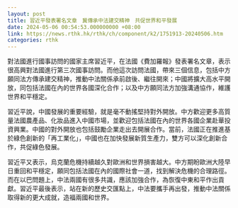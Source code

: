 ```yaml
---
layout: post
title: 習近平發表署名文章　冀傳承中法建交精神　共促世界和平發展
date: 2024-05-06 00:54:53.000000000 +08:00
link: https://news.rthk.hk/rthk/ch/component/k2/1751913-20240506.htm
categories: rthk
---
```


對法國進行國事訪問的國家主席習近平，在法國《費加羅報》發表署名文章，表示很高興對法國進行第三次國事訪問。而他這次訪問法國，帶來三個信息，包括中方願同法方傳承建交精神，推動中法關係承前啟後、繼往開來；中國將擴大高水平開放，同包括法國在內的世界各國深化合作；以及中方願同法方加強溝通協作，維護世界和平穩定。

習近平說，中國發展的重要經驗，就是毫不動搖堅持對外開放。中方歡迎更多高質量法國農產品、化妝品進入中國市場，並歡迎包括法國在內的世界各國企業赴華投資興業。中國的對外開放也包括鼓勵企業走出去開展合作。當前，法國正在推進基於綠色創新的「再工業化」，中國也在加快發展新質生產力，雙方可以深化創新合作，共促綠色發展。

習近平又表示，烏克蘭危機持續越久對歐洲和世界損害越大。中方期盼歐洲大陸早日重回和平穩定，願同包括法國在內的國際社會一道，找到解決危機的合理路徑。而在以巴問題上，中法兩國有很多共識，應該加強合作，為恢復中東和平作出貢獻。習近平最後表示，站在新的歷史交匯點上，中法要攜手再出發，推動中法關係取得新的更大成就，造福兩國和世界。
